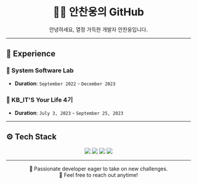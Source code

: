 <h1 align="center">👨‍💻 안찬웅의 GitHub</h1>
<p align="center">안녕하세요, 열정 가득한 개발자 안찬웅입니다.</p>

---

## 📜 Experience

### 🚀 System Software Lab
- **Duration**: `September 2022` - `December 2023`

### 🌟 KB_IT'S Your Life 4기
- **Duration**: `July 3, 2023` - `September 25, 2023`

---

## ⚙️ Tech Stack
<p align="center">
  <img src="https://img.shields.io/badge/Python-3776AB?style=for-the-badge&logo=python&logoColor=white"/>
  <img src="https://img.shields.io/badge/Java-ED8B00?style=for-the-badge&logo=java&logoColor=white"/>
  <img src="https://img.shields.io/badge/SpringBoot-6DB33F?style=for-the-badge&logo=spring-boot&logoColor=white"/>
  <img src="https://img.shields.io/badge/Oracle-F80000?style=for-the-badge&logo=oracle&logoColor=white"/>
</p>

---

<p align="center">
  💼 Passionate developer eager to take on new challenges. <br>
  💌 Feel free to reach out anytime!
</p>
